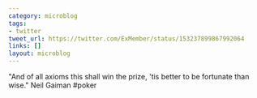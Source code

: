 ```yaml
---
category: microblog
tags:
- twitter
tweet_url: https://twitter.com/ExMember/status/153237899867992064
links: []
layout: microblog
---
```

"And of all axioms this shall win the prize, 'tis better to be fortunate than wise." Neil Gaiman #poker

